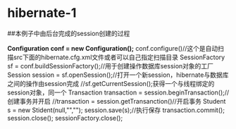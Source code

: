 # hibernate-1
##本例子中由后台完成的session创建的过程
    
**Configuration conf = new Configuration();**
conf.configure()//这个是自动扫描src下面的hibernate.cfg.xml文件或者可以自己指定扫描目录
SessionFactory sf = conf.buildSessionFactory();//用于创建操作数据库session对象的工厂
Session session = sf.openSession();//打开一个新session，hibernate与数据库之间的操作由session完成
//sf.getCurrentSession();获得一个与线程绑定的session对象，同一个
Transaction transaction = session.beginTransaction();//创建事务并开启
//transaction = session.getTransanction()//开启事务
Student s = new Stident(null,"","");
session.save(s);//执行保存
transaction.commit();
session.close();
sessionFactory.close();
